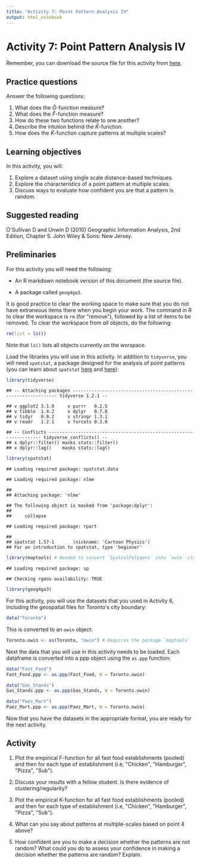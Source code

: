 ```yaml
---
title: "Activity 7: Point Pattern Analysis IV"
output: html_notebook
---
```


# Activity 7: Point Pattern Analysis IV

Remember, you can download the source file for this activity from [here](https://github.com/paezha/Spatial-Statistics-Course).

## Practice questions

Answer the following questions:

1. What does the $\hat{G}$-function measure?
2. What does the $\hat{F}$-function measure?
3. How do these two functions relate to one another?
4. Describe the intution behind the $\hat{K}$-function. 
5. How does the $\hat{K}$-function capture patterns at multiple scales?

## Learning objectives

In this activity, you will:

1. Explore a dataset using single scale distance-based techniques.
2. Explore the characteristics of a point pattern at multiple scales.
3. Discuss ways to evaluate how confident you are that a pattern is random.

## Suggested reading

O'Sullivan D and Unwin D (2010) Geographic Information Analysis, 2nd Edition, Chapter 5. John Wiley & Sons: New Jersey.

## Preliminaries

For this activity you will need the following:

* An R markdown notebook version of this document (the source file).

* A package called `geog4ga3`.

It is good practice to clear the working space to make sure that you do not have extraneous items there when you begin your work. The command in R to clear the workspace is `rm` (for "remove"), followed by a list of items to be removed. To clear the workspace from _all_ objects, do the following:

```r
rm(list = ls())
```

Note that `ls()` lists all objects currently on the worspace.

Load the libraries you will use in this activity. In addition to `tidyverse`, you will need `spatstat`, a package designed for the analysis of point patterns (you can learn about `spatstat` [here](https://cran.r-project.org/web/packages/spatstat/vignettes/getstart.pdf) and [here](http://spatstat.org/resources/spatstatJSSpaper.pdf)):

```r
library(tidyverse)
```

```
## -- Attaching packages ---------------------------------------------------------------- tidyverse 1.2.1 --
```

```
## v ggplot2 3.1.0     v purrr   0.2.5
## v tibble  1.4.2     v dplyr   0.7.8
## v tidyr   0.8.2     v stringr 1.3.1
## v readr   1.2.1     v forcats 0.3.0
```

```
## -- Conflicts ------------------------------------------------------------------- tidyverse_conflicts() --
## x dplyr::filter() masks stats::filter()
## x dplyr::lag()    masks stats::lag()
```

```r
library(spatstat)
```

```
## Loading required package: spatstat.data
```

```
## Loading required package: nlme
```

```
## 
## Attaching package: 'nlme'
```

```
## The following object is masked from 'package:dplyr':
## 
##     collapse
```

```
## Loading required package: rpart
```

```
## 
## spatstat 1.57-1       (nickname: 'Cartoon Physics') 
## For an introduction to spatstat, type 'beginner'
```

```r
library(maptools) # Needed to convert `SpatialPolygons` into `owin`-class object
```

```
## Loading required package: sp
```

```
## Checking rgeos availability: TRUE
```

```r
library(geog4ga3)
```

For this activity, you will use the datasets that you used in Activity 6, including the geospatial files for Toronto's city boundary:

```r
data("Toronto")
```

This is converted to an `owin` object:

```r
Toronto.owin <- as(Toronto, "owin") # Requires the package `maptools`
```

Next the data that you will use in this activity needs to be loaded. Each dataframe is converted into a ppp object using the `as.ppp` function:

```r
data("Fast_Food")
Fast_Food.ppp <- as.ppp(Fast_Food, W = Toronto.owin)

data("Gas_Stands")
Gas_Stands.ppp <- as.ppp(Gas_Stands, W = Toronto.owin)

data("Paez_Mart")
Paez_Mart.ppp <- as.ppp(Paez_Mart, W = Toronto.owin)
```

Now that you have the datasets in the appropriate format, you are ready for the next activity.

## Activity

1. Plot the empirical F-function for all fast food establishments (pooled) and then for each type of establishment (i.e, "Chicken", "Hamburger", "Pizza", "Sub").

2. Discuss your results with a fellow student. Is there evidence of clustering/regularity?

3. Plot the empirical K-function for all fast food establishments (pooled) and then for each type of establishment (i.e, "Chicken", "Hamburger", "Pizza", "Sub").

4. What can you say about patterns at multiple-scales based on point 4 above?

5. How confident are you to make a decision whether the patterns are not random? What could you do to assess your confidence in making a decision whether the patterns are random? Explain.

